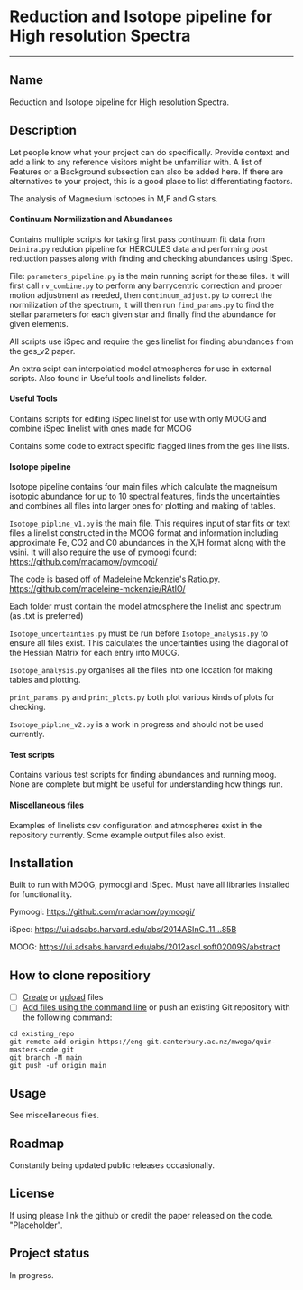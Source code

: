 # Reduction and Isotope pipeline for High resolution Spectra



<!-- ## Getting started

To make it easy for you to get started with GitLab, here's a list of recommended next steps.

Already a pro? Just edit this README.md and make it your own. Want to make it easy? [Use the template at the bottom](#editing-this-readme)! -->


<!-- ## Integrate with your tools

- [ ] [Set up project integrations](https://eng-git.canterbury.ac.nz/mwega/quin-masters-code/-/settings/integrations) -->

<!-- ## Collaborate with your team

- [ ] [Invite team members and collaborators](https://docs.gitlab.com/ee/user/project/members/)
- [ ] [Create a new merge request](https://docs.gitlab.com/ee/user/project/merge_requests/creating_merge_requests.html)
- [ ] [Automatically close issues from merge requests](https://docs.gitlab.com/ee/user/project/issues/managing_issues.html#closing-issues-automatically)
- [ ] [Enable merge request approvals](https://docs.gitlab.com/ee/user/project/merge_requests/approvals/)
- [ ] [Set auto-merge](https://docs.gitlab.com/ee/user/project/merge_requests/merge_when_pipeline_succeeds.html) -->

<!-- ## Test and Deploy

Use the built-in continuous integration in GitLab.

- [ ] [Get started with GitLab CI/CD](https://docs.gitlab.com/ee/ci/quick_start/index.html)
- [ ] [Analyze your code for known vulnerabilities with Static Application Security Testing (SAST)](https://docs.gitlab.com/ee/user/application_security/sast/)
- [ ] [Deploy to Kubernetes, Amazon EC2, or Amazon ECS using Auto Deploy](https://docs.gitlab.com/ee/topics/autodevops/requirements.html)
- [ ] [Use pull-based deployments for improved Kubernetes management](https://docs.gitlab.com/ee/user/clusters/agent/)
- [ ] [Set up protected environments](https://docs.gitlab.com/ee/ci/environments/protected_environments.html) -->

***

<!-- # Editing this README

When you're ready to make this README your own, just edit this file and use the handy template below (or feel free to structure it however you want - this is just a starting point!). Thanks to [makeareadme.com](https://www.makeareadme.com/) for this template. -->
<!-- 
## Suggestions for a good README

Every project is different, so consider which of these sections apply to yours. The sections used in the template are suggestions for most open source projects. Also keep in mind that while a README can be too long and detailed, too long is better than too short. If you think your README is too long, consider utilizing another form of documentation rather than cutting out information. -->


## Name

Reduction and Isotope pipeline for High resolution Spectra.


## Description
Let people know what your project can do specifically. Provide context and add a link to any reference visitors might be unfamiliar with. A list of Features or a Background subsection can also be added here. If there are alternatives to your project, this is a good place to list differentiating factors.

The analysis of Magnesium Isotopes in M,F and G stars. 

#### Continuum Normilization and Abundances 
Contains multiple scripts for taking first pass continuum fit data from `Deinira.py` redution pipeline for HERCULES data and performing post redtuction passes along with finding and checking abundances using iSpec.

File: `parameters_pipeline.py` is the main running script for these files. It will first call `rv_combine.py` to perform any barrycentric correction and proper motion adjustment as needed, then `continuum_adjust.py` to correct the normilization of the spectrum, it will then run `find_params.py` to find the stellar parameters for each given star and finally find the abundance for given elements.

All scripts use iSpec and require the ges linelist for finding abundances from the ges_v2 paper.

An extra scipt can interpolatied model atmospheres for use in external scripts. Also found in Useful tools and linelists folder.

#### Useful Tools

Contains scripts for editing iSpec linelist for use with only MOOG and combine iSpec linelist with ones made for MOOG

Contains some code to extract specific flagged lines from the ges line lists. 

#### Isotope pipeline

Isotope pipeline contains four main files which calculate the magneisum isotopic abundance for up to 10 spectral features, finds the uncertainties and combines all files into larger ones for plotting and making of tables. 

`Isotope_pipline_v1.py` is the main file. This requires input of star fits or text files a linelist constructed in the MOOG format and information including approximate Fe, CO2 and C0 abundances in the X/H format along with the vsini. It will also require the use of pymoogi found: https://github.com/madamow/pymoogi/

The code is based off of Madeleine Mckenzie's Ratio.py. https://github.com/madeleine-mckenzie/RAtIO/

Each folder must contain the model atmosphere the linelist and spectrum (as .txt is preferred)

`Isotope_uncertainties.py` must be run before `Isotope_analysis.py` to ensure all files exist. This calculates the uncertainties using the diagonal of the Hessian Matrix for each entry into MOOG.

`Isotope_analysis.py` organises all the files into one location for making tables and plotting. 

`print_params.py` and `print_plots.py` both plot various kinds of plots for checking.

`Isotope_pipline_v2.py` is a work in progress and should not be used currently.


#### Test scripts

Contains various test scripts for finding abundances and running moog. None are complete but might be useful for understanding how things run. 

#### Miscellaneous files 

Examples of linelists csv configuration and atmospheres exist in the repository currently. Some example output files also exist.

<!-- ## Visuals
Depending on what you are making, it can be a good idea to include screenshots or even a video (you'll frequently see GIFs rather than actual videos). Tools like ttygif can help, but check out Asciinema for a more sophisticated method. -->

## Installation
<!-- Within a particular ecosystem, there may be a common way of installing things, such as using Yarn, NuGet, or Homebrew. However, consider the possibility that whoever is reading your README is a novice and would like more guidance. Listing specific steps helps remove ambiguity and gets people to using your project as quickly as possible. If it only runs in a specific context like a particular programming language version or operating system or has dependencies that have to be installed manually, also add a Requirements subsection. -->

Built to run with MOOG, pymoogi and iSpec. Must have all libraries installed for functionallity. 

Pymoogi: https://github.com/madamow/pymoogi/

iSpec: https://ui.adsabs.harvard.edu/abs/2014ASInC..11...85B

MOOG: https://ui.adsabs.harvard.edu/abs/2012ascl.soft02009S/abstract
## How to clone repositiory

- [ ] [Create](https://docs.gitlab.com/ee/user/project/repository/web_editor.html#create-a-file) or [upload](https://docs.gitlab.com/ee/user/project/repository/web_editor.html#upload-a-file) files
- [ ] [Add files using the command line](https://docs.gitlab.com/ee/gitlab-basics/add-file.html#add-a-file-using-the-command-line) or push an existing Git repository with the following command:

```
cd existing_repo
git remote add origin https://eng-git.canterbury.ac.nz/mwega/quin-masters-code.git
git branch -M main
git push -uf origin main
```

## Usage
See miscellaneous files.

<!-- ## Support
Tell people where they can go to for help. It can be any combination of an issue tracker, a chat room, an email address, etc. -->

## Roadmap

Constantly being updated public releases occasionally. 

<!-- ## Contributing
State if you are open to contributions and what your requirements are for accepting them.

For people who want to make changes to your project, it's helpful to have some documentation on how to get started. Perhaps there is a script that they should run or some environment variables that they need to set. Make these steps explicit. These instructions could also be useful to your future self.

You can also document commands to lint the code or run tests. These steps help to ensure high code quality and reduce the likelihood that the changes inadvertently break something. Having instructions for running tests is especially helpful if it requires external setup, such as starting a Selenium server for testing in a browser. -->

<!-- ## Authors and acknowledgment
Show your appreciation to those who have contributed to the project. -->

## License

If using please link the github or credit the paper released on the code. "Placeholder".

## Project status
<!-- If you have run out of energy or time for your project, put a note at the top of the README saying that development has slowed down or stopped completely. Someone may choose to fork your project or volunteer to step in as a maintainer or owner, allowing your project to keep going. You can also make an explicit request for maintainers. -->

In progress.